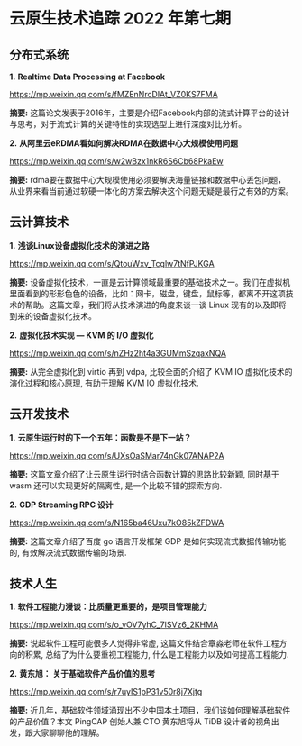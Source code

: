 # 云原生技术追踪 2022 年第七期

## 分布式系统

**1.** **Realtime Data Processing at Facebook**

https://mp.weixin.qq.com/s/fMZEnNrcDIAt_VZ0KS7FMA

**摘要:** 这篇论文发表于2016年，主要是介绍Facebook内部的流式计算平台的设计与思考，对于流式计算的关键特性的实现选型上进行深度对比分析。

**2.** **从阿里云eRDMA看如何解决RDMA在数据中心大规模使用问题**

https://mp.weixin.qq.com/s/w2wBzx1nkR6S6Cb68PkaEw

**摘要:** rdma要在数据中心大规模使用必须要解决海量链接和数据中心丢包问题，从业界来看当前通过软硬一体化的方案去解决这个问题无疑是最行之有效的方案。

## 云计算技术

**1.** **浅谈Linux设备虚拟化技术的演进之路**

https://mp.weixin.qq.com/s/QtouWxv_Tcglw7tNfPJKGA

**摘要:** 设备虚拟化技术，一直是云计算领域最重要的基础技术之一。我们在虚拟机里面看到的形形色色的设备，比如：网卡，磁盘，键盘，鼠标等，都离不开这项技术的帮助。这篇文章，我们将从技术演进的角度来谈一谈 Linux 现有的以及即将到来的设备虚拟化技术。

**2.** **虚拟化技术实现 — KVM 的 I/O 虚拟化**

https://mp.weixin.qq.com/s/nZHz2ht4a3GUMmSzqaxNQA

**摘要:** 从完全虚拟化到 virtio 再到 vdpa, 比较全面的介绍了 KVM IO 虚拟化技术的演化过程和核心原理, 有助于理解 KVM IO 虚拟化技术.

## 云开发技术

**1.** **云原生运行时的下一个五年：函数是不是下一站？**

https://mp.weixin.qq.com/s/UXsOaSMar74nGk07ANAP2A

**摘要:** 这篇文章介绍了让云原生运行时结合函数计算的思路比较新颖, 同时基于 wasm 还可以实现更好的隔离性, 是一个比较不错的探索方向.

**2.** **GDP Streaming RPC 设计**

https://mp.weixin.qq.com/s/N165ba46Uxu7kO85kZFDWA

**摘要:** 这篇文章介绍了百度 go 语言开发框架 GDP 是如何实现流式数据传输功能的, 有效解决流式数据传输的场景.

## 技术人生

**1.** **软件工程能力漫谈：比质量更重要的，是项目管理能力**

https://mp.weixin.qq.com/s/o_vOV7yhC_7ISVz6_2KHMA

**摘要:** 说起软件工程可能很多人觉得非常虚, 这篇文件结合章淼老师在软件工程方向的积累, 总结了为什么要重视工程能力, 什么是工程能力以及如何提高工程能力.

**2.** **黄东旭： 关于基础软件产品价值的思考**

https://mp.weixin.qq.com/s/r7uyIS1pP31v50r8j7Xjtg

**摘要:** 近几年，基础软件领域涌现出不少中国本土项目，我们该如何理解基础软件的产品价值？本文 PingCAP 创始人兼 CTO 黄东旭将从 TiDB 设计者的视角出发，跟大家聊聊他的理解。 
